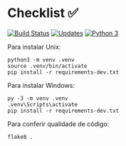 # Checklist :white_check_mark:

[![Build Status](https://travis-ci.org/joaogarciadelima/checklist.svg?branch=master)](https://travis-ci.org/joaogarciadelima/checklist)
[![Updates](https://pyup.io/repos/github/joaogarciadelima/checklist/shield.svg)](https://pyup.io/repos/github/joaogarciadelima/checklist/)
[![Python 3](https://pyup.io/repos/github/joaogarciadelima/checklist/python-3-shield.svg)](https://pyup.io/repos/github/joaogarciadelima/checklist/)

Para instalar Unix: 

```console
python3 -m venv .venv
source .venv/bin/activate
pip install -r requirements-dev.txt
```
Para instalar Windows:

```console
py -3 -m venv .venv
.venv\Scripts\activate
pip install -r requirements-dev.txt
```

Para conferir qualidade de código:

```console
flake8 .
```